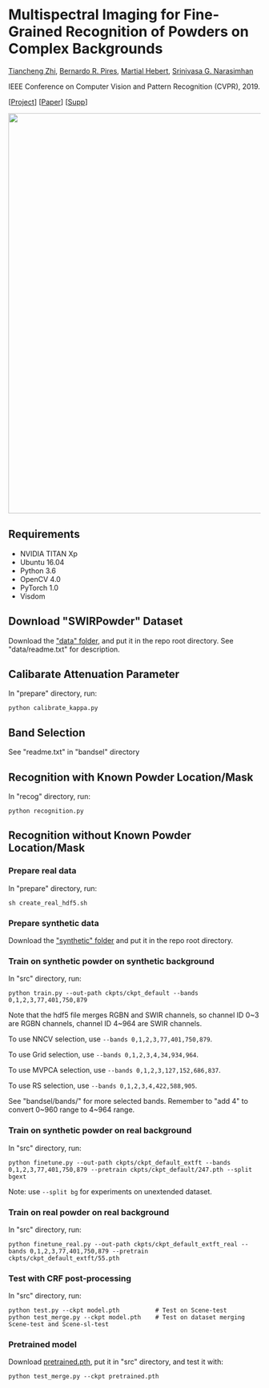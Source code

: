 # Multispectral Imaging for Fine-Grained Recognition of Powders on Complex Backgrounds


[Tiancheng Zhi](http://cs.cmu.edu/~tzhi), [Bernardo R. Pires](http://www.andrew.cmu.edu/user/bpires/), [Martial Hebert](http://www.cs.cmu.edu/~hebert/), [Srinivasa G. Narasimhan](http://www.cs.cmu.edu/~srinivas/)

IEEE Conference on Computer Vision and Pattern Recognition (CVPR), 2019. 

[[Project](http://www.cs.cmu.edu/~ILIM/projects/IM/MSPowder/)] [[Paper](http://www.cs.cmu.edu/~ILIM/projects/IM/MSPowder/files/ZPHN-CVPR19.pdf)] [[Supp](http://www.cs.cmu.edu/~ILIM/projects/IM/MSPowder/files/ZPHN-CVPR19-supp.pdf)]

<p align="center">
<img src="imgs/teaser.png" width="800px"/>
</p>

## Requirements
- NVIDIA TITAN Xp
- Ubuntu 16.04
- Python 3.6
- OpenCV 4.0
- PyTorch 1.0
- Visdom

## Download "SWIRPowder" Dataset
Download the ["data" folder](http://platformpgh.cs.cmu.edu/tzhi/SWIRPowderRelease/data/), and put it in the repo root directory.
See "data/readme.txt" for description.

## Calibarate Attenuation Parameter
In "prepare" directory, run:
```
python calibrate_kappa.py
```

## Band Selection
See "readme.txt" in "bandsel" directory

## Recognition with Known Powder Location/Mask
In "recog" directory, run:
```
python recognition.py
```

## Recognition without Known Powder Location/Mask
### Prepare real data
In "prepare" directory, run:
```
sh create_real_hdf5.sh
```

### Prepare synthetic data
Download the ["synthetic" folder](http://platformpgh.cs.cmu.edu/tzhi/SWIRPowderRelease/synthetic/) and put it in the repo root directory.

### Train on synthetic powder on synthetic background
In "src" directory, run:
```
python train.py --out-path ckpts/ckpt_default --bands 0,1,2,3,77,401,750,879
```

Note that the hdf5 file merges RGBN and SWIR channels, so channel ID 0\~3 are RGBN channels, channel ID 4\~964 are SWIR channels.

To use NNCV selection, use `--bands 0,1,2,3,77,401,750,879`.

To use Grid selection, use `--bands 0,1,2,3,4,34,934,964`.

To use MVPCA selection, use `--bands 0,1,2,3,127,152,686,837`.

To use RS selection, use `--bands 0,1,2,3,4,422,588,905`.

See "bandsel/bands/" for more selected bands. Remember to "add 4" to convert 0\~960 range to 4\~964 range.


### Train on synthetic powder on real background
In "src" directory, run:
```
python finetune.py --out-path ckpts/ckpt_default_extft --bands 0,1,2,3,77,401,750,879 --pretrain ckpts/ckpt_default/247.pth --split bgext
```

Note: use `--split bg` for experiments on unextended dataset.

### Train on real powder on real background
In "src" directory, run:
```
python finetune_real.py --out-path ckpts/ckpt_default_extft_real --bands 0,1,2,3,77,401,750,879 --pretrain ckpts/ckpt_default_extft/55.pth
```

### Test with CRF post-processing
In "src" directory, run:
```
python test.py --ckpt model.pth          # Test on Scene-test
python test_merge.py --ckpt model.pth    # Test on dataset merging Scene-test and Scene-sl-test
```

### Pretrained model
Download [pretrained.pth](https://drive.google.com/file/d/1RcNNbFX2CG63FaSZWzsLBzPW31w4pmj6/view?usp=sharing), put it in "src" directory, and test it with:
```
python test_merge.py --ckpt pretrained.pth
```
